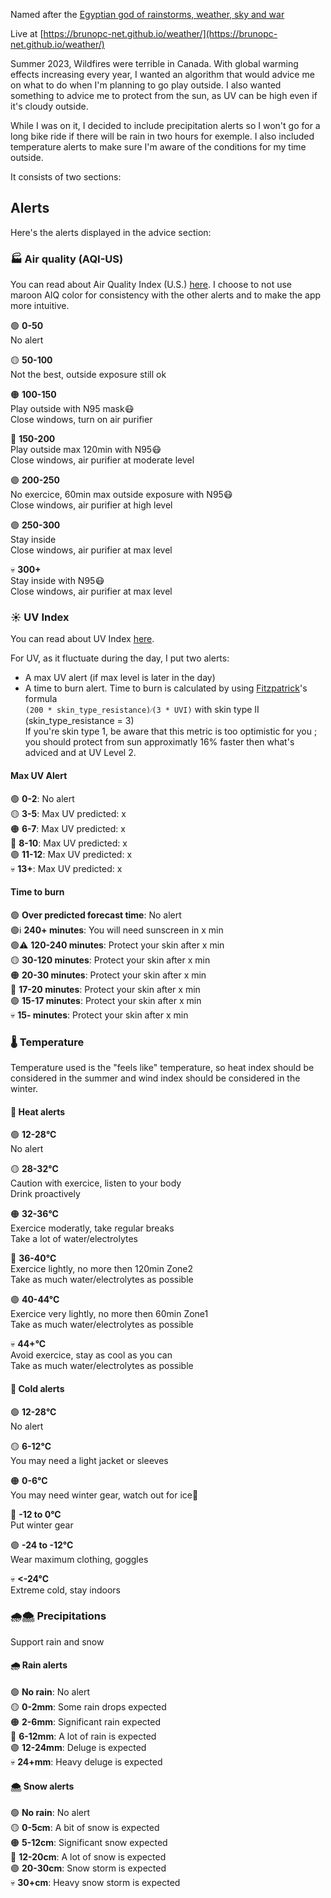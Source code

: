 Named after the [Egyptian god of rainstorms, weather, sky and war](https://en.wikipedia.org/wiki/Weather_god)

Live at [https://brunopc-net.github.io/weather/](https://brunopc-net.github.io/weather/)

Summer 2023, Wildfires were terrible in Canada. With global warming effects increasing every year, I wanted an algorithm that would advice me on what to do when I'm planning to go play outside. I also wanted something to advice me to protect from the sun, as UV can be high even if it's cloudy outside.

While I was on it, I decided to include precipitation alerts so I won't go for a long bike ride if there will be rain in two hours for exemple. I also included temperature alerts to make sure I'm aware of the conditions for my time outside.

It consists of two sections:

## Alerts

Here's the alerts displayed in the advice section:

### 🏭 Air quality (AQI-US)

You can read about Air Quality Index (U.S.) [here](https://www.airnow.gov/aqi/aqi-basics/). I choose to not use maroon AIQ color for consistency with the other alerts and to make the app more intuitive.

🟢 **0-50** <br/>
No alert<br/>

🟡 **50-100** <br/>
Not the best, outside exposure still ok<br/>

🟠 **100-150** <br/>
Play outside with N95 mask😷<br/>
Close windows, turn on air purifier<br/>

🔴 **150-200** <br/>
Play outside max 120min with N95😷<br/>
Close windows, air purifier at moderate level<br/>

🟣 **200-250** <br/>
No exercice, 60min max outside exposure with N95😷<br/>
Close windows, air purifier at high level<br/>

🟣 **250-300** <br/>
Stay inside<br/>
Close windows, air purifier at max level<br/>

💀 **300+**<br/>
Stay inside with N95😷<br/>
Close windows, air purifier at max level<br/>

### ☀️ UV Index

You can read about UV Index [here](https://en.wikipedia.org/wiki/Ultraviolet_index).

For UV, as it fluctuate during the day, I put two alerts:
- A max UV alert (if max level is later in the day)
- A time to burn alert. Time to burn is calculated by using [Fitzpatrick](https://en.wikipedia.org/wiki/Thomas_B._Fitzpatrick)'s formula<br/>
  `(200 * skin_type_resistance)⁄(3 * UVI)` with skin type II (skin_type_resistance = 3)<br/>
  If you're skin type 1, be aware that this metric is too optimistic for you ; you should protect from sun approximatly 16% faster then what's adviced and at UV Level 2.

#### Max UV Alert
🟢 **0-2**: No alert<br/>
🟡 **3-5**: Max UV predicted: x<br/>
🟠 **6-7**: Max UV predicted: x<br/>
🔴 **8-10**: Max UV predicted: x<br/>
🟣 **11-12**: Max UV predicted: x<br/>
💀 **13+**: Max UV predicted: x<br/>

#### Time to burn

🟢 **Over predicted forecast time**: No alert<br/>
🟢ℹ️ **240+ minutes**: You will need sunscreen in x min<br/>
🟢⚠️ **120-240 minutes**: Protect your skin after x min<br/>
🟡 **30-120 minutes**: Protect your skin after x min<br/>
🟠 **20-30 minutes**: Protect your skin after x min<br/>
🔴 **17-20 minutes**: Protect your skin after x min<br/>
🟣 **15-17 minutes**: Protect your skin after x min<br/>
💀 **15- minutes**: Protect your skin after x min<br/>

### 🌡️ Temperature 

Temperature used is the  "feels like" temperature, so heat index should be considered in the summer and wind index should be considered in the winter. 

#### 🥵 Heat alerts

🟢 **12-28°C**<br/>
No alert<br/>

🟡 **28-32°C**<br/>
Caution with exercice, listen to your body<br/>
Drink proactively<br/>

🟠 **32-36°C**<br/>
Exercice moderatly, take regular breaks<br/>
Take a lot of water/electrolytes<br/>

🔴 **36-40°C**<br/>
Exercice lightly, no more then 120min Zone2<br/>
Take as much water/electrolytes as possible<br/>

🟣 **40-44°C**<br/>
Exercice very lightly, no more then 60min Zone1<br/>
Take as much water/electrolytes as possible<br/>

💀 **44+°C**<br/>
Avoid exercice, stay as cool as you can<br/>
Take as much water/electrolytes as possible<br/>

#### 🥶 Cold alerts

🟢 **12-28°C**<br/>
No alert<br/>

🟡 **6-12°C**<br/>
You may need a light jacket or sleeves<br/>

🟠 **0-6°C**<br/>
You may need winter gear, watch out for ice🧊<br/>

🔴 **-12 to 0°C**<br/>
Put winter gear<br/>

🟣 **-24 to -12°C**<br/>
Wear maximum clothing, goggles<br/>

💀 **<-24°C**<br/>
Extreme cold, stay indoors<br/>

### 🌧️🌨️ Precipitations

Support rain and snow

#### 🌧️ Rain alerts

🟢 **No rain**: No alert<br/>
🟡 **0-2mm**: Some rain drops expected<br/>
🟠 **2-6mm**: Significant rain expected<br/>
🔴 **6-12mm**: A lot of rain is expected<br/>
🟣 **12-24mm**: Deluge is expected<br/>
💀 **24+mm**: Heavy deluge is expected<br/>

#### 🌨️ Snow alerts

🟢 **No rain**: No alert<br/>
🟡 **0-5cm**: A bit of snow is expected<br/>
🟠 **5-12cm**: Significant snow expected<br/>
🔴 **12-20cm**: A lot of snow is expected<br/>
🟣 **20-30cm**: Snow storm is expected<br/>
💀 **30+cm**: Heavy snow storm is expected<br/>